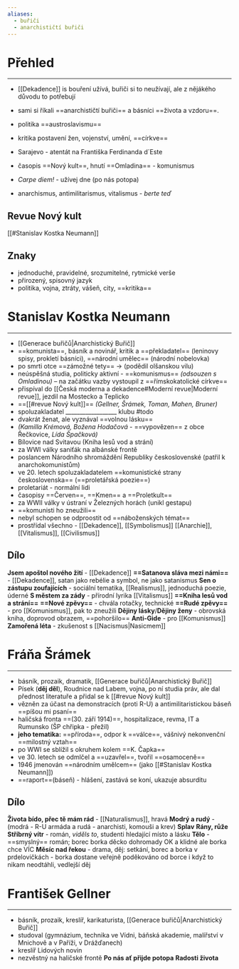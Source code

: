 ```yaml
---
aliases:
  - buřiči
  - anarchističtí buřiči
---
```

# Přehled
---
- [[Dekadence]] is bouření užívá, buřiči si to neužívají, ale z nějákého důvodu to potřebují
- sami si říkali ==anarchističtí buřiči== a básníci ==života a vzdoru==.

- politika ==austroslavismu==
- kritika postavení žen, vojenství, umění, ==církve==
- Sarajevo - atentát na Františka Ferdinanda d´Este
- časopis ==Nový kult==, hnutí ==Omladina== - komunismus
- _Carpe diem!_ - užívej dne (po nás potopa)
- anarchismus, antimilitarismus, vitalismus - _berte teď_

## Revue Nový kult
[[#Stanislav Kostka Neumann]]

## Znaky
- jednoduché, pravidelné, srozumitelné, rytmické verše
- přirozený, spisovný jazyk
- politika, vojna, ztráty, vášeň, city, ==kritika==


# Stanislav Kostka Neumann
---
- [[Generace buřičů|Anarchistický Buřič]]
- ==komunista==, básník a novinář, kritik a ==překladatel== (leninovy spisy, prokletí básníci), ==národní umělec== (národní nobelovka)
- po smrti otce ==zámožné tety==  $\longrightarrow$ (podědil olšanskou vilu)
- neúspěšná studia, politicky aktivní - ==komunismus== _(odsouzen s Omladinou)_ – na začátku vazby vystoupil z ==římskokatolické církve==
- přispíval do [[Česká moderna a dekadence#Moderní revue|Moderní revue]], jezdil na Mostecko a Teplicko
- ==[[#revue Nový kult]]== _(Gellner, Šrámek, Toman, Mahen, Bruner)_
- spoluzakladatel __________________ klubu #todo
- dvakrát ženat, ale vyznával ==volnou lásku==
- _(Kamilla Krémová, Božena Hodačová_ - ==vypovězen== z obce Řečkovice, _Lída Špačková)_
- Bílovice nad Svitavou (Kniha lesů vod a strání)
- za WWI války saniťák na albánské frontě
- poslancem Národního shromáždění Republiky československé (patřil k anarchokomunistům)
- ve 20. letech spoluzakladatelem ==komunistické strany československa== (==proletářská poezie==)
- proletariát - normální lidi
- časopisy ==Červen==, ==Kmen== a ==Proletkult==
- za WWII války v ústraní v Železných horách (unikl gestapu)
- ==komunisti ho zneužili==
- nebyl schopen se odproostit od ==náboženských témat==
- prostřídal všechno - [[Dekadence]], [[Symbolismus]] [[Anarchie]], [[Vitalismus]], [[Civilismus]]
## Dílo
**Jsem apoštol nového žití** - [[Dekadence]]
**==Satanova sláva mezi námi==** - [[Dekadence]], satan jako rebélie a symbol, ne jako satanismus
**Sen o zástupu zoufajících** - sociální tematika, [[Realismus]], jednoduchá poezie, úderné
**S městem za zády** - přírodní lyrika [[Vitalismus]]
**==Kniha lesů vod a strání==**
**==Nové zpěvy==** - chvála rotačky, technické
**==Rudé zpěvy==** - pro [[Komunismus]], pak to zneužili
**Dějiny lásky**/**Dějiny ženy** - obrovská kniha, doprovod obrazem, ==pohoršilo==
**Anti-Gide** - pro [[Komunismus]]
**Zamořená léta** - zkušenost s [[Nacismus|Nasicmem]]

# Fráňa Šrámek
---
- básník, prozaik, dramatik, [[Generace buřičů|Anarchistický Buřič]]
- Písek (**děj děl**), Roudnice nad Labem, vojna, po ní studia práv, ale dal přednost literatuře a přidal se k [[#revue Nový kult]]
- vězněn za účast na demonstracích (proti R-U) a antimilitaristickou báseň ==píšou mi psaní== 
- haličská fronta ==(30. září 1914)==, hospitalizace, revma, IT a Rumunsko (ŠP chřipka - přežil)
- **jeho tematika:** ==příroda==, odpor k ==válce==, vášnivý nekonvenční ==milostný vztah==
- po WWI se sblížil s okruhem kolem ==K. Čapka==
- ve 30. letech se odmlčel a ==uzavřel==, tvořil ==osamoceně==
- 1946 jmenován ==národním umělcem== (jako [[#Stanislav Kostka Neumann]])
- ==raport==(báseň) - hlášení, zastává se koní, ukazuje absurditu
## Dílo
**Života bído, přec tě mám rád** - [[Naturalismus]], hravá
**Modrý a rudý** - (modrá - R-U armáda a rudá - anarchisti, komouši a krev)
**Splav**
**Rány, růže**
**Stříbrný vítr** - román, _viděls to_, studenti hledající místo a lásku
**Tělo** - ==smyslný== román; borec borka děcko dohromady OK a klidné ale borka chce VÍC
**Měsíc nad řekou** - drama, děj: setkání, borec a borka v prdelovičkách - borka dostane veřejně poděkováno od borce i když to nikam neodtáhli, vedlejší děj

# František Gellner
---
- básník, prozaik, kreslíř, karikaturista, [[Generace buřičů|Anarchistický Buřič]]
- studoval (gymnázium, technika ve Vídni, báňská akademie, malířství v Mnichově a v Paříži, v Drážďanech)
- kreslíř Lidových novin
- nezvěstný na haličské frontě
**Po nás ať přijde potopa**
**Radosti života**